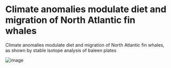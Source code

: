 # Climate anomalies modulate diet and migration of North Atlantic fin whales
Climate anomalies modulate diet and migration of North Atlantic fin whales, as shown by stable isotope analysis of baleen plates

![image](https://github.com/mruizsag/Climate-baleen-plate-isotopes/assets/116658771/1779e7b4-781c-44ca-83cb-f9061848e31c)



